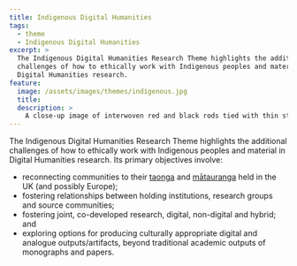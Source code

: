 ```yaml
---
title: Indigenous Digital Humanities
tags:
  - theme
  - Indigenous Digital Humanities
excerpt: >
  The Indigenous Digital Humanities Research Theme highlights the additional
  challenges of how to ethically work with Indigenous peoples and material in
  Digital Humanities research.
feature:
  image: /assets/images/themes/indigenous.jpg
  title:
  description: >
    A close-up image of interwoven red and black rods tied with thin strands, creating a geometric pattern that represents structure and connection.
---
```


The Indigenous Digital Humanities Research Theme highlights the additional
challenges of how to ethically work with Indigenous peoples and material in
Digital Humanities research. Its primary objectives involve:

- reconnecting communities to their
  [taonga](https://maoridictionary.co.nz/search?idiom=&phrase=&proverb=&loan=&histLoanWords=&keywords=taonga) and
  [mātauranga](https://maoridictionary.co.nz/search?idiom=&phrase=&proverb=&loan=&histLoanWords=&keywords=matauranga) held in the UK (and possibly Europe);
- fostering relationships between holding institutions, research groups and
  source communities;
- fostering joint, co-developed research, digital, non-digital and hybrid; and
- exploring options for producing culturally appropriate digital and analogue
  outputs/artifacts, beyond traditional academic outputs of monographs and papers.
